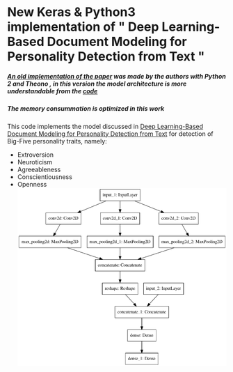 # New Keras & Python3 implementation of " Deep Learning-Based Document Modeling for Personality Detection from Text "


##### [An old implementation of the paper](https://github.com/SenticNet/personality-detection) was made by the authors with Python 2 and Theono , in this version the model architecture is more understandable from the [code](https://github.com/laifi/BigFive/blob/master/model.py)
##### The memory consummation is optimized in this work

This code implements the model discussed in  [Deep Learning-Based Document Modeling for Personality Detection from Text](http://sentic.net/deep-learning-based-personality-detection.pdf)  for detection of Big-Five personality traits, namely:

-   Extroversion
-   Neuroticism
-   Agreeableness
-   Conscientiousness
-   Openness
![model architecture](model.png)

